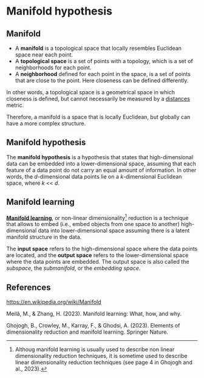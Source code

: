 # Manifold hypothesis 

## Manifold

 - A **manifold** is a topological space that locally resembles Euclidean space near each point.
 - A **topological space** is a set of points with a topology, which is a set
   of neighborhoods for each point. 
 - A **neighborhood** defined for each point in the space, is a set of points that are close to the point.
   Here closeness can be defined differently.

In other words, a topological space is a geometrical space in which closeness is
defined, but cannot necessarily be measured by a [distances](../4/README.md) metric.

Therefore, a manifold is a space that is locally Euclidean, but globally can have a more complex structure.

## Manifold hypothesis 

The **manifold hypothesis** is a hypothesis that states that high-dimensional data
can be embedded into a lower-dimensional space, assuming that each feature of 
a data point do not carry an equal amount of information. In other words, the
*d*-dimensional data points lie on a *k*-dimensional Euclidean space, 
where *k* << *d*.

## Manifold learning
[**Manifold learning**](../114/README.md), or non-linear
dimensionality[^1]
reduction is a technique that allows to embed (i.e., embed objects from 
one space to another) high-dimensional data into lower-dimensional space assuming
there is a latent manifold structure in the data.

The **input space** refers to the high-dimensional space where the data points
are located, and the **output space** refers to the lower-dimensional space
where the data points are embedded. The output space is also
called the *subspace*, the *submanifold*, or the *embedding space*.

[^1]: Althoug manifold learning is usually used to describe
non linear dimensionality reduction techniques, it is sometime used to describe
linear dimensionality reduction techniques (see page 4 in Ghojogh and al., 2023).

## References

<https://en.wikipedia.org/wiki/Manifold>

Meilă, M., & Zhang, H. (2023). Manifold learning: What, how, and why.

Ghojogh, B., Crowley, M., Karray, F., & Ghodsi, A. (2023). Elements of dimensionality reduction and manifold learning. Springer Nature. 

